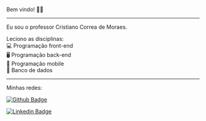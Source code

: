 Bem vindo! 🙋‍♂️

<hr>

Eu sou o professor Cristiano Correa de Moraes.

Leciono as disciplinas: <br>
💻 Programação front-end <br>
🖥️ Programação back-end <br>
📱 Programação mobile <br>
📅 Banco de dados <br>

<hr>

Minhas redes:

[![Github Badge](https://img.shields.io/badge/-Github-000?style=flat-square&logo=Github&logoColor=white&link=https://github.com/cristianocorreamoraes)](https://github.com/cristianocorreamoraes)

 [![Linkedin Badge](https://img.shields.io/badge/-LinkedIn-blue?style=flat-square&logo=Linkedin&logoColor=white&link=https://www.linkedin.com/in/cristianocorreademoraes/)](https://www.linkedin.com/in/cristianocorreademoraes/)
